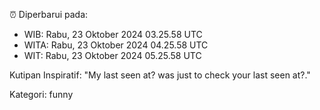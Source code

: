 ⏰ Diperbarui pada:
- WIB: Rabu, 23 Oktober 2024 03.25.58 UTC
- WITA: Rabu, 23 Oktober 2024 04.25.58 UTC
- WIT: Rabu, 23 Oktober 2024 05.25.58 UTC

Kutipan Inspiratif:
"My last seen at? was just to check your last seen at?."


Kategori: funny


